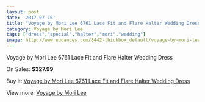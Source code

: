 ```yaml
---
layout: post
date: '2017-07-16'
title: "Voyage by Mori Lee 6761 Lace Fit and Flare Halter Wedding Dress"
category: Voyage by Mori Lee
tags: ["dress","special","halter","mori","wedding"]
image: http://www.eudances.com/8442-thickbox_default/voyage-by-mori-lee-6761-lace-fit-and-flare-halter-wedding-dress.jpg
---
```

Voyage by Mori Lee 6761 Lace Fit and Flare Halter Wedding Dress

On Sales: **$327.99**
<a href="https://www.eudances.com/en/voyage-by-mori-lee/2887-voyage-by-mori-lee-6761-lace-fit-and-flare-halter-wedding-dress.html"><amp-img layout="responsive" width="600" height="600" src="//www.eudances.com/8442-thickbox_default/voyage-by-mori-lee-6761-lace-fit-and-flare-halter-wedding-dress.jpg" alt="Voyage by Mori Lee 6761 Lace Fit and Flare Halter Wedding Dress 0" /></a>
<a href="https://www.eudances.com/en/voyage-by-mori-lee/2887-voyage-by-mori-lee-6761-lace-fit-and-flare-halter-wedding-dress.html"><amp-img layout="responsive" width="600" height="600" src="//www.eudances.com/8447-thickbox_default/voyage-by-mori-lee-6761-lace-fit-and-flare-halter-wedding-dress.jpg" alt="Voyage by Mori Lee 6761 Lace Fit and Flare Halter Wedding Dress 1" /></a>
<a href="https://www.eudances.com/en/voyage-by-mori-lee/2887-voyage-by-mori-lee-6761-lace-fit-and-flare-halter-wedding-dress.html"><amp-img layout="responsive" width="600" height="600" src="//www.eudances.com/8446-thickbox_default/voyage-by-mori-lee-6761-lace-fit-and-flare-halter-wedding-dress.jpg" alt="Voyage by Mori Lee 6761 Lace Fit and Flare Halter Wedding Dress 2" /></a>
<a href="https://www.eudances.com/en/voyage-by-mori-lee/2887-voyage-by-mori-lee-6761-lace-fit-and-flare-halter-wedding-dress.html"><amp-img layout="responsive" width="600" height="600" src="//www.eudances.com/8445-thickbox_default/voyage-by-mori-lee-6761-lace-fit-and-flare-halter-wedding-dress.jpg" alt="Voyage by Mori Lee 6761 Lace Fit and Flare Halter Wedding Dress 3" /></a>
<a href="https://www.eudances.com/en/voyage-by-mori-lee/2887-voyage-by-mori-lee-6761-lace-fit-and-flare-halter-wedding-dress.html"><amp-img layout="responsive" width="600" height="600" src="//www.eudances.com/8444-thickbox_default/voyage-by-mori-lee-6761-lace-fit-and-flare-halter-wedding-dress.jpg" alt="Voyage by Mori Lee 6761 Lace Fit and Flare Halter Wedding Dress 4" /></a>
<a href="https://www.eudances.com/en/voyage-by-mori-lee/2887-voyage-by-mori-lee-6761-lace-fit-and-flare-halter-wedding-dress.html"><amp-img layout="responsive" width="600" height="600" src="//www.eudances.com/8443-thickbox_default/voyage-by-mori-lee-6761-lace-fit-and-flare-halter-wedding-dress.jpg" alt="Voyage by Mori Lee 6761 Lace Fit and Flare Halter Wedding Dress 5" /></a>

Buy it: [Voyage by Mori Lee 6761 Lace Fit and Flare Halter Wedding Dress](https://www.eudances.com/en/voyage-by-mori-lee/2887-voyage-by-mori-lee-6761-lace-fit-and-flare-halter-wedding-dress.html "Voyage by Mori Lee 6761 Lace Fit and Flare Halter Wedding Dress")

View more: [Voyage by Mori Lee](https://www.eudances.com/en/47-voyage-by-mori-lee "Voyage by Mori Lee")